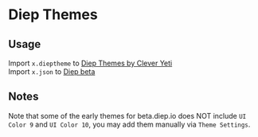 # Diep Themes
## Usage
Import `x.dieptheme` to [Diep Themes by Clever Yeti](https://github.com/CleverYeti/diep-themes/blob/main/diep-themes.js)
<br>Import `x.json` to [Diep beta](beta.diep.io)
## Notes
Note that some of the early themes for beta.diep.io does NOT include `UI Color 9` and `UI Color 10`, you may add them manually via `Theme Settings`.
